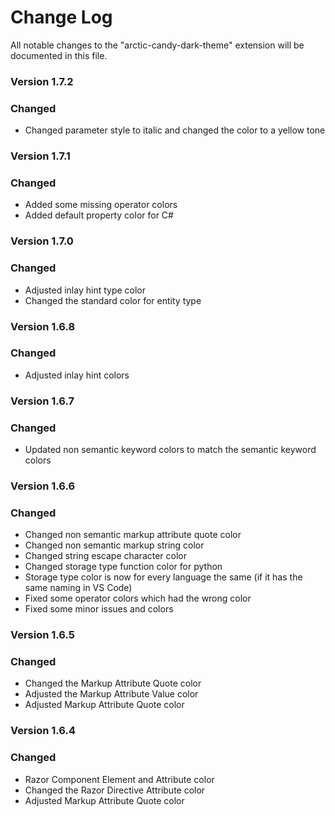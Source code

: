 # Change Log

All notable changes to the "arctic-candy-dark-theme" extension will be documented in this file.


### Version 1.7.2

### Changed

- Changed parameter style to italic and changed the color to a yellow tone


### Version 1.7.1

### Changed

- Added some missing operator colors
- Added default property color for C#


### Version 1.7.0

### Changed

- Adjusted inlay hint type color
- Changed the standard color for entity type


### Version 1.6.8

### Changed

- Adjusted inlay hint colors


### Version 1.6.7

### Changed

- Updated non semantic keyword colors to match the semantic keyword colors


### Version 1.6.6

### Changed

- Changed non semantic markup attribute quote color
- Changed non semantic markup string color
- Changed string escape character color
- Changed storage type function color for python
- Storage type color is now for every language the same (if it has the same naming in VS Code)
- Fixed some operator colors which had the wrong color
- Fixed some minor issues and colors


### Version 1.6.5

### Changed

- Changed the Markup Attribute Quote color
- Adjusted the Markup Attribute Value color
- Adjusted Markup Attribute Quote color


### Version 1.6.4

### Changed

- Razor Component Element and Attribute color
- Changed the Razor Directive Attribute color
- Adjusted Markup Attribute Quote color
